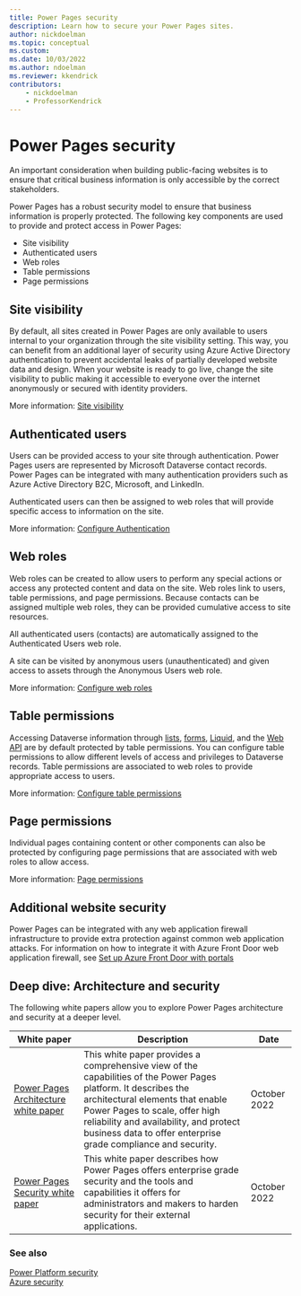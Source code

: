 ```yaml
---
title: Power Pages security
description: Learn how to secure your Power Pages sites.
author: nickdoelman
ms.topic: conceptual
ms.custom: 
ms.date: 10/03/2022
ms.author: ndoelman
ms.reviewer: kkendrick
contributors:
    - nickdoelman
    - ProfessorKendrick
---
```


# Power Pages security

An important consideration when building public-facing websites is to ensure that critical business information is only accessible by the correct stakeholders.

Power Pages has a robust security model to ensure that business information is properly protected. The following key components are used to provide and protect access in Power Pages:

- Site visibility
- Authenticated users
- Web roles
- Table permissions
- Page permissions

## Site visibility

By default, all sites created in Power Pages are only available to users internal to your organization through the site visibility setting. This way, you can benefit from an additional layer of security using Azure Active Directory authentication to prevent accidental leaks of partially developed website data and design. When your website is ready to go live, change the site visibility to public making it accessible to everyone over the internet anonymously or secured with identity providers.

More information: [Site visibility](site-visibility.md)

## Authenticated users

Users can be provided access to your site through authentication. Power Pages users are represented by Microsoft Dataverse contact records. Power Pages can be integrated with many authentication providers such as Azure Active Directory B2C, Microsoft, and LinkedIn.

Authenticated users can then be assigned to web roles that will provide specific access to information on the site.

More information: [Configure Authentication](configure-portal-authentication.md)

## Web roles

Web roles can be created to allow users to perform any special actions or access any protected content and data on the site. Web roles link to users, table permissions, and page permissions. Because contacts can be assigned multiple web roles, they can be provided cumulative access to site resources.

All authenticated users (contacts) are automatically assigned to the Authenticated Users web role.

A site can be visited by anonymous users (unauthenticated) and given access to assets through the Anonymous Users web role.

More information: [Configure web roles](create-web-roles.md)

## Table permissions

Accessing Dataverse information through [lists](../getting-started/add-list.md), [forms](../getting-started/add-form.md), [Liquid](../configure/liquid-overview.md), and the [Web API](../configure/web-api-overview.md) are by default protected by table permissions. You can configure table permissions to allow different levels of access and privileges to Dataverse records. Table permissions are associated to web roles to provide appropriate access to users.

More information: [Configure table permissions](table-permissions.md)

## Page permissions

Individual pages containing content or other components can also be protected by configuring page permissions that are associated with web roles to allow access.

More information: [Page permissions](page-security.md)

## Additional website security

Power Pages can be integrated with any web application firewall infrastructure to provide extra protection against common web application attacks. For information on how to integrate it with Azure Front Door web application firewall, see [Set up Azure Front Door with portals](/power-apps/maker/portals/azure-front-door)

## Deep dive: Architecture and security

The following white papers allow you to explore Power Pages architecture and security at a deeper level. 

| White paper | Description | Date |
| - | - | - |
| [Power Pages Architecture white paper](/power-pages/guidance/white-papers/architecture) | This white paper provides a comprehensive view of the capabilities of the Power Pages platform. It describes the architectural elements that enable Power Pages to scale, offer high reliability and availability, and protect business data to offer enterprise grade compliance and security.  | October 2022 |
| [Power Pages Security white paper](/power-pages/guidance/white-papers/security) | This white paper describes how Power Pages offers enterprise grade security and the tools and capabilities it offers for administrators and makers to harden security for their external applications. | October 2022 |

### See also
[Power Platform security](/power-platform/admin/security/)<br/>
[Azure security](/azure/security/)
